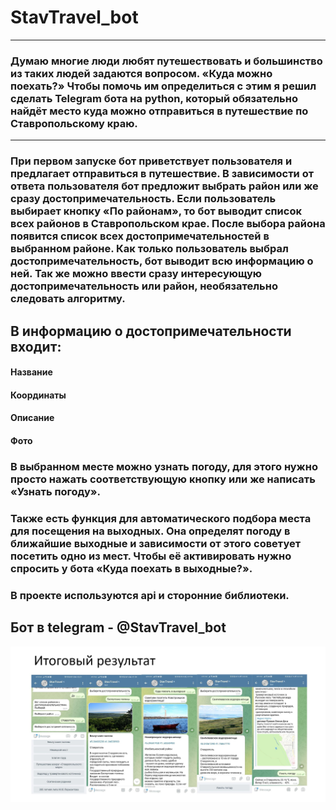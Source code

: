 # StavTravel_bot
---
### Думаю многие люди любят путешествовать и большинство из таких людей задаются вопросом. «Куда можно поехать?» Чтобы помочь им определиться с этим я решил сделать Telegram бота на python, который обязательно найдёт место куда можно отправиться в путешествие по Ставропольскому краю.
---
### При первом запуске бот приветствует пользователя и предлагает отправиться в путешествие. В зависимости от ответа пользователя бот предложит выбрать район или же сразу достопримечательность. Если пользователь выбирает кнопку «По районам», то бот выводит список всех районов в Ставропольском крае. После выбора района появится список всех достопримечательностей в выбранном районе. Как только пользователь выбрал достопримечательность, бот выводит всю информацию о ней. Так же можно ввести сразу интересующую достопримечательность или район, необязательно следовать алгоритму. 

## В информацию о достопримечательности входит:
#### Название
#### Координаты
#### Описание
#### Фото

### В выбранном месте можно узнать погоду, для этого нужно просто нажать соответствующую кнопку или же написать «Узнать погоду».
### Также есть функция для автоматического подбора места для посещения на выходных. Она определят погоду в ближайшие выходные и зависимости от этого советует посетить одно из мест. Чтобы её активировать нужно спросить у бота «Куда поехать в выходные?».

### В проекте используются api и сторонние библиотеки.
## Бот в telegram - @StavTravel_bot

![](preview/Screenshot_1.jpg)

